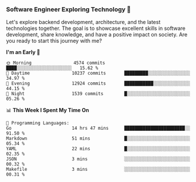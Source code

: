 ### Software Engineer Exploring Technology 🚀 

Let's explore backend development, architecture, and the latest technologies together. The goal is to showcase excellent skills in software development, share knowledge, and have a positive impact on society. Are you ready to start this journey with me?

<!--START_SECTION:waka-->
**I'm an Early 🐤** 

```text
🌞 Morning                4574 commits        ████░░░░░░░░░░░░░░░░░░░░░   15.62 % 
🌆 Daytime                10237 commits       █████████░░░░░░░░░░░░░░░░   34.97 % 
🌃 Evening                12924 commits       ███████████░░░░░░░░░░░░░░   44.15 % 
🌙 Night                  1539 commits        █░░░░░░░░░░░░░░░░░░░░░░░░   05.26 % 
```


📊 **This Week I Spent My Time On** 

```text
💬 Programming Languages: 
Go                       14 hrs 47 mins      ███████████████████████░░   91.50 % 
Markdown                 51 mins             █░░░░░░░░░░░░░░░░░░░░░░░░   05.34 % 
YAML                     22 mins             █░░░░░░░░░░░░░░░░░░░░░░░░   02.35 % 
JSON                     3 mins              ░░░░░░░░░░░░░░░░░░░░░░░░░   00.32 % 
Makefile                 3 mins              ░░░░░░░░░░░░░░░░░░░░░░░░░   00.31 % 
```


<!--END_SECTION:waka-->
